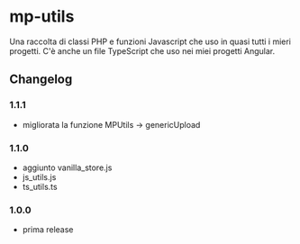 # mp-utils

Una raccolta di classi PHP e funzioni Javascript che uso in quasi tutti i mieri progetti.
C'è anche un file TypeScript che uso nei miei progetti Angular. 

## Changelog

### 1.1.1
- migliorata la funzione MPUtils -> genericUpload

### 1.1.0
- aggiunto vanilla_store.js
- js_utils.js
- ts_utils.ts

### 1.0.0
- prima release